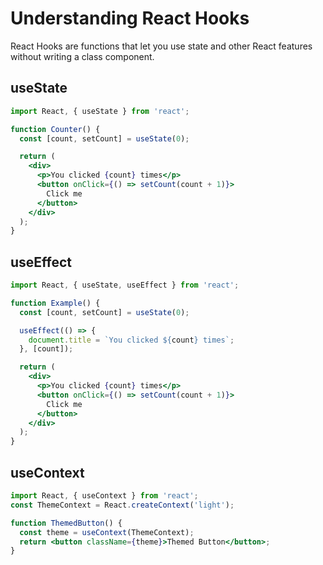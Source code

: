 # Understanding React Hooks

React Hooks are functions that let you use state and other React features without writing a class component.

## useState

```jsx
import React, { useState } from 'react';

function Counter() {
  const [count, setCount] = useState(0);

  return (
    <div>
      <p>You clicked {count} times</p>
      <button onClick={() => setCount(count + 1)}>
        Click me
      </button>
    </div>
  );
}
```

## useEffect

```jsx
import React, { useState, useEffect } from 'react';

function Example() {
  const [count, setCount] = useState(0);

  useEffect(() => {
    document.title = `You clicked ${count} times`;
  }, [count]);

  return (
    <div>
      <p>You clicked {count} times</p>
      <button onClick={() => setCount(count + 1)}>
        Click me
      </button>
    </div>
  );
}
```

## useContext

```jsx
import React, { useContext } from 'react';
const ThemeContext = React.createContext('light');

function ThemedButton() {
  const theme = useContext(ThemeContext);
  return <button className={theme}>Themed Button</button>;
}
```